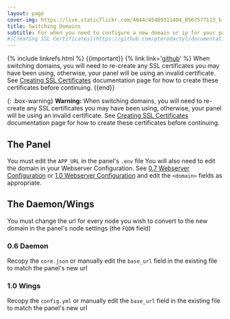 ```yaml
---
layout: page
cover-img: https://live.staticflickr.com/4844/45489311404_0567577113_b.jpg
title: Switching Domains
subtitle: For when you need to configure a new domain or ip for your panel
#[Creating SSL Certificates](https://github.com/pterodactyl/documentation/blob/master/tutorials/creating_ssl_certificates.html)
--- 
```

{% include linkrefs.html %}
{{important}}
{% link link='[github](https://github.com)' %}
When switching domains, you will need to re-create any SSL certificates you may have been using, otherwise, your panel will be using an invalid certificate.
See <a href="https://github.com/pterodactyl/documentation/blob/master/tutorials/creating_ssl_certificates.html">Creating SSL Certificates</a> documentation page for how to create these certificates before continuing.
{{end}}

{: .box-warning}
**Warning:** When switching domains, you will need to re-create any SSL certificates you may have been using, otherwise, your panel will be using an invalid certificate.
See [Creating SSL Certificates](https://github.com/pterodactyl/documentation/blob/master/tutorials/creating_ssl_certificates.html) documentation page for how to create these certificates before continuing.


## The Panel
You must edit the `APP_URL` in the panel's `.env` file
You will also need to edit the domain in your Webserver Configuration. See  [0.7 Webserver Configuration](https://pterodactyl.io/panel/0.7/webserver_configuration.html) or [1.0 Webserver Configuration](https://pterodactyl.io/panel/1.0/webserver_configuration.html) and edit the `<domain>` fields as appropriate.
## The Daemon/Wings
You must change the url for every node you wish to convert to the new domain in the panel's node settings (the `FQDN` field)
### 0.6 Daemon
Recopy the `core.json` or manually edit the `base_url` field in the existing file to match the panel's new url
### 1.0 Wings
Recopy the `config.yml` or manually edit the `base_url` field in the existing file to match the panel's new url
